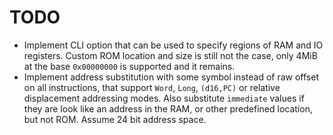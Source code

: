 # TODO

- Implement CLI option that can be used to specify regions of RAM and IO
  registers. Custom ROM location and size is still not the case, only 4MiB at
  the base `0x00000000` is supported and it remains.
- Implement address substitution with some symbol instead of raw offset on all
  instructions, that support `Word`, `Long`, `(d16,PC)` or relative displacement
  addressing modes. Also substitute `immediate` values if they are look like an
  address in the RAM, or other predefined location, but not ROM. Assume 24 bit
  address space.
